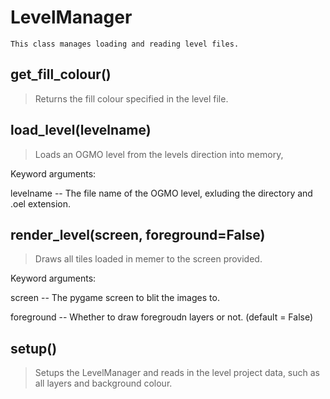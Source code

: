 # LevelManager 
 ```
 This class manages loading and reading level files. 
```
## get_fill_colour() 

  

 > Returns the fill colour specified in the level file. 

## load_level(levelname) 

  

 > Loads an OGMO level from the levels direction into memory, 

 

 Keyword arguments:

 levelname -- The file name of the OGMO level, exluding the directory and .oel extension. 

## render_level(screen, foreground=False) 

  

 > Draws all tiles loaded in memer to the screen provided.

 

 Keyword arguments:

 screen -- The pygame screen to blit the images to.

 foreground -- Whether to draw foregroudn layers or not. (default = False) 

## setup() 

  

 > Setups the LevelManager and reads in the level project data, such as all layers and background colour. 

